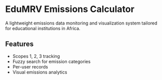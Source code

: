 # EduMRV Emissions Calculator

A lightweight emissions data monitoring and visualization system tailored for educational institutions in Africa.

## Features
- Scopes 1, 2, 3 tracking
- Fuzzy search for emission categories
- Per-user records
- Visual emissions analytics
